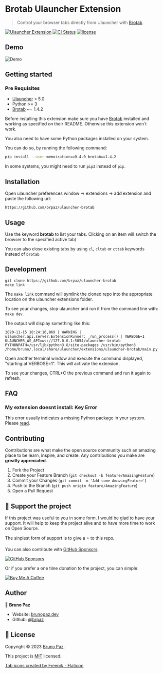 # Brotab Ulauncher Extension

> Control your browser tabs directly from Ulauncher with [Brotab](https://github.com/balta2ar/brotab).


[![Ulauncher Extension](https://img.shields.io/badge/Ulauncher-Extension-yellowgreen.svg?style=for-the-badge)](https://ext.ulauncher.io/)
[![CI Status](https://img.shields.io/github/actions/workflow/status/brpaz/ulauncher-brotab/ci.yml?color=orange&label=actions&logo=github&logoColor=orange&style=for-the-badge)](https://github.com/brpaz/ulauncher-brotab)
[![license](https://img.shields.io/github/license/brpaz/ulauncher-brotab.svg?style=for-the-badge)](LICENSE)


## Demo

![Demo](demo.gif)

## Getting started

### Pre Requisites

* [Ulauncher](https://github.com/Ulauncher/Ulauncher) > 5.0
* Python >= 3
* [Brotab](https://github.com/balta2ar/brotab) ~= 1.4.2

Before installing this extension make sure you have [Brotab](https://github.com/balta2ar/brotab) installed and working as specified on their README. Otherwise this extension won´t work.

You also need to have some Python packages installed on your system.

You can do so, by running the following command:

```sh
pip install --user memoization==0.4.0 brotab==1.4.2
```

In some systems, you might need to run `pip3` instead of `pip`.

## Installation

Open ulauncher preferences window -> extensions -> add extension and paste the following url:

```
https://github.com/brpaz/ulauncher-brotab
```

## Usage

Use the keyword **brotab** to list your tabs. Clicking on an item will switch the browser to the specified active tab)

You can also close existing tabs by using `cl`, `cltab` or `cttab` keywords instead of `brotab`


## Development

```
git clone https://github.com/brpaz/ulauncher-brotab
make link
```

The `make link` command will symlink the cloned repo into the appropriate location on the ulauncher extensions folder.

To see your changes, stop ulauncher and run it from the command line with: `make dev`.

The output will display something like this:

```
2020-11-15 10:24:16,869 | WARNING | ulauncher.api.server.ExtensionRunner: _run_process() | VERBOSE=1 ULAUNCHER_WS_API=ws://127.0.0.1:5054/ulauncher-brotab PYTHONPATH=/usr/lib/python3.8/site-packages /usr/bin/python3 /home/bruno/.local/share/ulauncher/extensions/ulauncher-brotab/main.py
```

Open another terminal window and execute the command displayed, "starting at VERBOSE=1". This will activate the extension.

To see your changes, CTRL+C the previous command and run it again to refresh.

## FAQ

### My extension doesnt install: Key Error

This error usually indicates a missing Python package in your system. Please [read](https://ulauncher-extension-doesnt-install-and-now.netlify.app/).

## Contributing

Contributions are what make the open source community such an amazing place to be learn, inspire, and create. Any contributions you make are **greatly appreciated**.

1. Fork the Project
2. Create your Feature Branch (`git checkout -b feature/AmazingFeature`)
3. Commit your Changes (`git commit -m 'Add some AmazingFeature'`)
4. Push to the Branch (`git push origin feature/AmazingFeature`)
5. Open a Pull Request

## 💛 Support the project

If this project was useful to you in some form, I would be glad to have your support.  It will help to keep the project alive and to have more time to work on Open Source.

The sinplest form of support is to give a ⭐️ to this repo.

You can also contribute with [GitHub Sponsors](https://github.com/sponsors/brpaz).

[![GitHub Sponsors](https://img.shields.io/badge/GitHub%20Sponsors-Sponsor%20Me-red?style=for-the-badge)](https://github.com/sponsors/brpaz)


Or if you prefer a one time donation to the project, you can simple:

<a href="https://www.buymeacoffee.com/Z1Bu6asGV" target="_blank"><img src="https://www.buymeacoffee.com/assets/img/custom_images/orange_img.png" alt="Buy Me A Coffee" style="height: auto !important;width: auto !important;" ></a>

## Author

👤 **Bruno Paz**

* Website: [brunopaz.dev](https://brunopaz.dev)
* Github: [@brpaz](https://github.com/brpaz)

## 📝 License

Copyright © 2023 [Bruno Paz](https://github.com/brpaz).

This project is [MIT](https://opensource.org/licenses/MIT) licensed.

<a href="https://www.flaticon.com/free-icons/tab" title="tab icons">Tab icons created by Freepik - Flaticon</a>
